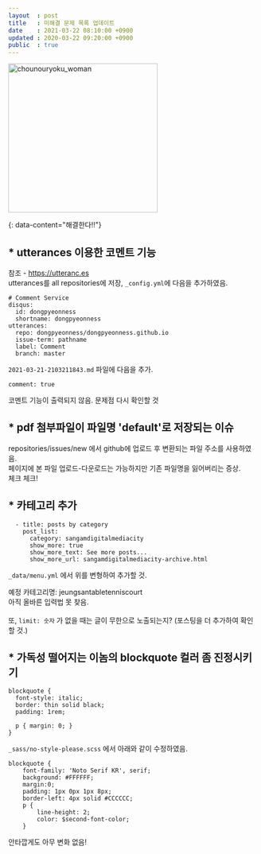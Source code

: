 ```yaml
---
layout  : post
title   : 미해결 문제 목록 업데이트
date    : 2021-03-22 08:10:00 +0900
updated : 2020-03-22 09:20:00 +0900
public  : true
---
```


<img width="300px" alt="chounouryoku_woman" src="https://user-images.githubusercontent.com/81041256/111925764-8e0c8700-8aed-11eb-92ae-3ae9551f8add.png">

{: data-content="해결한다!!"}

## * utterances 이용한 코멘트 기능
참조 - <https://utteranc.es><br/>
utterances를 all repositories에 저장, `_config.yml`에 다음을 추가하였음.

```
# Comment Service
disqus:
  id: dongpyeonness
  shortname: dongpyeonness
utterances:
  repo: dongpyeonness/dongpyeonness.github.io
  issue-term: pathname
  label: Comment
  branch: master
```

`2021-03-21-2103211843.md` 파일에 다음을 추가.

```
comment: true
```

코멘트 기능이 출력되지 않음. 문제점 다시 확인할 것

## * pdf 첨부파일이 파일명 'default'로 저장되는 이슈
repositories/issues/new 에서 github에 업로드 후 변환되는 파일 주소를 사용하였음.<br/>
페이지에 본 파일 업로드-다운로드는 가능하지만 기존 파일명을 잃어버리는 증상. <br/>
체크 체크!

## * 카테고리 추가

```       
  - title: posts by category
    post_list:
      category: sangamdigitalmediacity
      show_more: true
      show_more_text: See more posts...
      show_more_url: sangamdigitalmediacity-archive.html
```

`_data/menu.yml` 에서 위를 변형하여 추가할 것. <br/>

예정 카테고리명: jeungsantabletenniscourt <br/> 
아직 올바른 입력법 못 찾음.<br/><br/>
또, `limit: 숫자` 가 없을 때는 글이 무한으로 노출되는지? (포스팅을 더 추가하여 확인할 것.)

## * 가독성 떨어지는 이놈의 blockquote 컬러 좀 진정시키기

```
blockquote {
  font-style: italic;
  border: thin solid black;
  padding: 1rem;

  p { margin: 0; }
}
```
`_sass/no-style-please.scss` 에서 아래와 같이 수정하였음.
```
blockquote {
    font-family: 'Noto Serif KR', serif;
    background: #FFFFFF;
    margin:0;
    padding: 1px 0px 1px 8px;
    border-left: 4px solid #CCCCCC;
    p {
        line-height: 2;
        color: $second-font-color;
    }
```
안타깝게도 아무 변화 없음!
